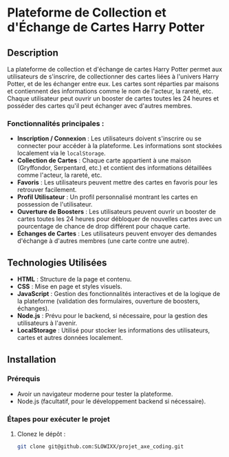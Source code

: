 # Plateforme de Collection et d'Échange de Cartes Harry Potter

## Description

La plateforme de collection et d'échange de cartes Harry Potter permet aux utilisateurs de s'inscrire, de collectionner des cartes liées à l'univers Harry Potter, et de les échanger entre eux. Les cartes sont réparties par maisons et contiennent des informations comme le nom de l'acteur, la rareté, etc. Chaque utilisateur peut ouvrir un booster de cartes toutes les 24 heures et posséder des cartes qu'il peut échanger avec d'autres membres.

### Fonctionnalités principales :
- **Inscription / Connexion** : Les utilisateurs doivent s'inscrire ou se connecter pour accéder à la plateforme. Les informations sont stockées localement via le `localStorage`.
- **Collection de Cartes** : Chaque carte appartient à une maison (Gryffondor, Serpentard, etc.) et contient des informations détaillées comme l'acteur, la rareté, etc.
- **Favoris** : Les utilisateurs peuvent mettre des cartes en favoris pour les retrouver facilement.
- **Profil Utilisateur** : Un profil personnalisé montrant les cartes en possession de l'utilisateur.
- **Ouverture de Boosters** : Les utilisateurs peuvent ouvrir un booster de cartes toutes les 24 heures pour débloquer de nouvelles cartes avec un pourcentage de chance de drop différent pour chaque carte.
- **Échanges de Cartes** : Les utilisateurs peuvent envoyer des demandes d'échange à d'autres membres (une carte contre une autre).

## Technologies Utilisées
- **HTML** : Structure de la page et contenu.
- **CSS** : Mise en page et styles visuels.
- **JavaScript** : Gestion des fonctionnalités interactives et de la logique de la plateforme (validation des formulaires, ouverture de boosters, échanges).
- **Node.js** : Prévu pour le backend, si nécessaire, pour la gestion des utilisateurs à l'avenir.
- **LocalStorage** : Utilisé pour stocker les informations des utilisateurs, cartes et autres données localement.

## Installation

### Prérequis

- Avoir un navigateur moderne pour tester la plateforme.
- Node.js (facultatif, pour le développement backend si nécessaire).

### Étapes pour exécuter le projet

1. Clonez le dépôt :
   ```bash
   git clone git@github.com:SLOWIXX/projet_axe_coding.git
